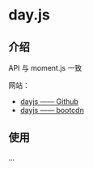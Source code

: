 # day.js

## 介绍

API 与 moment.js 一致

网站：

* [dayjs —— Github](https://github.com/iamkun/dayjs)
* [dayjs —— bootcdn](https://www.bootcdn.cn/dayjs/)

## 使用

...